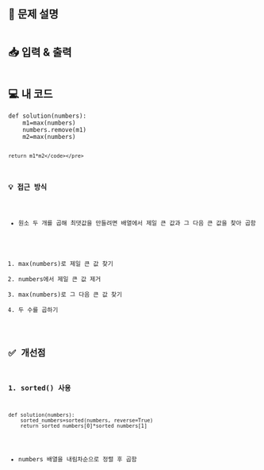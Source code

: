 <h2 id="📝-문제-설명">📝 문제 설명</h2>
<p><img alt="" src="https://velog.velcdn.com/images/seybeses/post/f95b6c21-4f20-4fc1-b83f-b09112de13fb/image.png" /></p>
<h2 id="📥-입력--출력">📥 입력 &amp; 출력</h2>
<p><img alt="" src="https://velog.velcdn.com/images/seybeses/post/05060c6b-df85-47df-92cd-cdbf50922943/image.png" /></p>
<h2 id="💻-내-코드">💻 내 코드</h2>
<pre><code class="language-python">def solution(numbers):
    m1=max(numbers)
    numbers.remove(m1)
    m2=max(numbers)

    return m1*m2</code></pre>
<h3 id="💡-접근-방식">💡 접근 방식</h3>
<ul>
<li>원소 두 개를 곱해 최댓값을 만들려면 배열에서 제일 큰 값과 그 다음 큰 값을 찾아 곱함</li>
</ul>
<ol>
<li>max(numbers)로 제일 큰 값 찾기</li>
<li>numbers에서 제일 큰 값 제거</li>
<li>max(numbers)로 그 다음 큰 값 찾기</li>
<li>두 수를 곱하기</li>
</ol>
<h2 id="✅-개선점">✅ 개선점</h2>
<h3 id="1-sorted-사용">1. sorted() 사용</h3>
<pre><code class="language-python">def solution(numbers):
    sorted_numbers=sorted(numbers, reverse=True)
    return sorted_numbers[0]*sorted_numbers[1]</code></pre>
<ul>
<li>numbers 배열을 내림차순으로 정렬 후 곱함</li>
</ul>